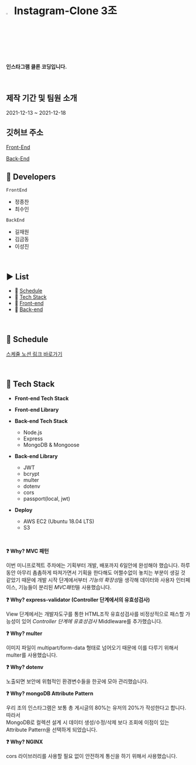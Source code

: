 # <img src="http://www.brandbrief.co.kr/news/photo/202002/2973_5331_5938.png" width="3%" height="3%"/> Instagram-Clone 3조

**인스타그램 클론 코딩입니다.**

<br>

## 제작 기간 및 팀원 소개
2021-12-13 ~ 2021-12-18

## 깃허브 주소

[Front-End](https://github.com/youHaveToDo/instagram_clone_FrontEnd.git)

[Back-End](https://github.com/kiljw316/instagram_clone_BackEnd/tree/main)

## 🥇 Developers

`FrontEnd`
* 정종찬
* 최수인

`BackEnd`
* 길재원
* 김금동
* 이성진

<br>

## ▶️ List

- 📆 [Schedule](#-Schedule)
- 🚀 [Tech Stack](#-Tech-Stack)
- 💬 [Front-end](#-Front-end)
- 💬 [Back-end](#-Back-end)

<br>

## 📆 Schedule
[스케쥴 노션 링크 바로가기](https://www.notion.so/99-3-8694a6aa2799484ca10b52f8ecf9689a)

<br>

## 🚀 Tech Stack

- **Front-end Tech Stack**

- **Front-end Library**
  
- **Back-end Tech Stack**
  - Node.js
  - Express
  - MongoDB & Mongoose

- **Back-end Library**
  - JWT
  - bcrypt
  - multer
  - dotenv
  - cors
  - passport(local, jwt)

- **Deploy**
  - AWS EC2 (Ubuntu 18.04 LTS)
  - S3

<br>

**❓ Why? MVC 패턴**

이번 미니프로젝트 주차에는 기획부터 개발, 배포까지 6일안에 완성해야 했습니다. 하루동안 아무리 촘촘하게 따져가면서 기획을 한다해도 어쩔수없이 놓치는 부분이 생길 것 같았기 때문에 개발 시작 단계에서부터 *기능의 확장성*을 생각해 데이터와 사용자 인터페이스, 기능들이 분리된 *MVC패턴*을 사용했습니다.

**❓ Why? express-validator (Controller 단계에서의 유효성검사)**

View 단계에서는 개발자도구를 통한 HTML조작 유효성검사를 비정상적으로 패스할 가능성이 있어 _Controller 단계에 유효성검사_ Middleware를 추가했습니다.

**❓ Why? multer**

이미지 파일이 multipart/form-data 형태로 넘어오기 때문에 이를 다루기 위해서 multer를 사용했습니다.

**❓ Why? dotenv**

노출되면 보안에 위협적인 환경변수들을 한곳에 모아 관리했습니다.

**❓ Why? mongoDB Attribute Pattern**

우리 조의 인스타그램은 보통 총 게시글의 80%는 유저의 20%가 작성한다고 합니다. 따라서  
MongoDB로 컬렉션 설계 시 데이터 생성/수정/삭제 보다 조회에 이점이 있는 Attribute Pattern을 선택하게 되었습니다.

**❓ Why? NGINX**

cors 라이브러리를 사용할 필요 없이 안전하게 통신을 하기 위해서 사용했습니다.



